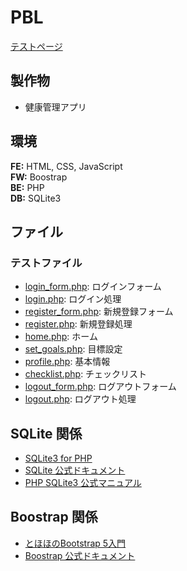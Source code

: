 # PBL

[テストページ](https://sshg.cs.ehime-u.ac.jp/~j496yone/pblone/test/login_form.php)

## 製作物

- 健康管理アプリ

## 環境

**FE:** HTML, CSS, JavaScript  
**FW:** Boostrap  
**BE:** PHP  
**DB:** SQLite3

## ファイル

### テストファイル

- [login_form.php](pages/login_form.php): ログインフォーム
- [login.php](pages/login.php): ログイン処理
- [register_form.php](pages/register_form.php): 新規登録フォーム
- [register.php](pages/register.php): 新規登録処理
- [home.php](pages/home.php): ホーム
- [set_goals.php](pages/set_goals.php): 目標設定
- [profile.php](pages/profile.php): 基本情報
- [checklist.php](pages/checklist.php): チェックリスト
- [logout_form.php](pages/logout_form.php): ログアウトフォーム
- [logout.php](pages/logout.php): ログアウト処理

## SQLite 関係

- [SQLite3 for PHP](https://rice8y.github.io/sqlite3/)
- [SQLite 公式ドキュメント](https://www.sqlite.org/docs.html)
- [PHP SQLite3 公式マニュアル](https://www.php.net/manual/ja/class.sqlite3.php)

## Boostrap 関係

- [とほほのBootstrap 5入門](https://www.tohoho-web.com/bootstrap5/index.html)
- [Boostrap 公式ドキュメント](https://getbootstrap.jp/docs/5.3/getting-started/introduction/)
  